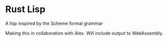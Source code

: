 # Rust Lisp

A lisp inspired by the Scheme formal grammar

Making this in collaboration with Alex.  Will include output to WebAssembly.
